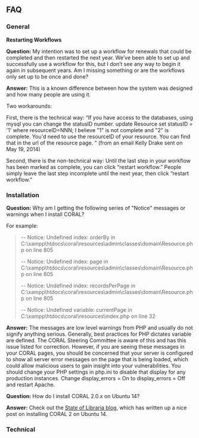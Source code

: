 FAQ
---

### General

**Restarting Workflows**

**Question:** My intention was to set up a workflow for renewals that could be completed and then restarted the next year. We’ve been able to set up and successfully use a workflow for this, but I don’t see any way to begin it again in subsequent years. Am I missing something or are the workflows only set up to be once and done?

**Answer:** This is a known difference between how the system was designed and how many people are using it.

Two workarounds:

First, there is the technical way: “If you have access to the databases, using mysql you can change the statusID number.
update Resource set statusID = '1' where resourceID=NNN;
I believe "1" is not complete and "2" is complete. You'd need to use the resourceID of your resource. You can find that in the url of the resource page. ” (from an email Kelly Drake sent on May 19, 2014)

Second, there is the non-technical way: Until the last step in your workflow has been marked as complete, you can click “restart workflow.” People simply leave the last step incomplete until the next year, then click “restart workflow.”

### Installation

**Question:** Why am I getting the following series of "Notice" messages or warnings when I install CORAL?  

For example:

> -- Notice: Undefined index: orderBy in C:\xampp\htdocs\coral\resources\admin\classes\domain\Resource.php on line 805
> 
> -- Notice: Undefined index: page in C:\xampp\htdocs\coral\resources\admin\classes\domain\Resource.php on line 805
> 
> -- Notice: Undefined index: recordsPerPage in C:\xampp\htdocs\coral\resources\admin\classes\domain\Resource.php on line 805
> 
> -- Notice: Undefined variable: currentPage in C:\xampp\htdocs\coral\resources\index.php on line 32


**Answer:** The messages are low level warnings from PHP and usually do not signify anything serious. Generally, best practices for PHP dictates variable are defined. The CORAL Steering Committee is aware of this and has this issue listed for correction. However, if you are seeing these messages in your CORAL pages, you should be concerned that your server is configured to show all server error messages on the page that is being loaded, which could allow malicious users to gain insight into your vulnerabilities. You should change your PHP settings in php.ini to disable that display for any production instances. Change display_errors = On to display_errors = Off and restart Apache. 

**Question:** How do I install CORAL 2.0.x on Ubuntu 14?

**Answer:** Check out the [State of Libraria blog](http://stateoflibraria.com/2017/02/23/coral-2-on-ubuntu-14/), which has written up a nice post on installing CORAL 2 on Ubuntu 14.



### Technical



